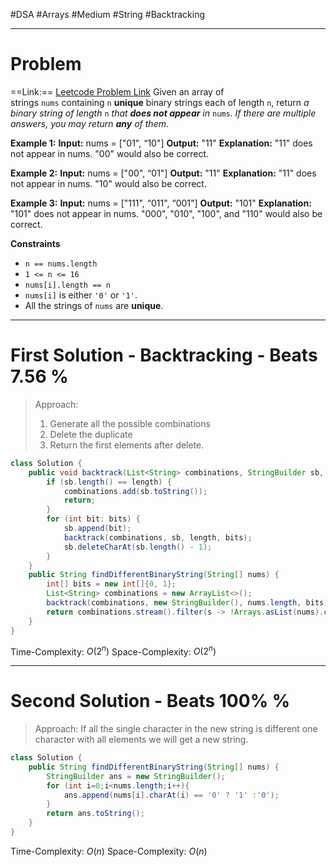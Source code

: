 #DSA #Arrays #Medium  #String #Backtracking 
___
# Problem
==Link:== [Leetcode Problem Link](https://leetcode.com/problems/find-unique-binary-string/description/?envType=daily-question&envId=2025-02-20)
Given an array of strings `nums` containing `n` **unique** binary strings each of length `n`, return _a binary string of length_ `n` _that **does not appear** in_ `nums`_. If there are multiple answers, you may return **any** of them_.

**Example 1:**
	**Input:** nums = ["01", “10"]
	**Output:** "11"
	**Explanation:** "11" does not appear in nums. "00" would also be correct.

**Example 2:**
	**Input:** nums = ["00", “01"]
	**Output:** "11"
	**Explanation:** "11" does not appear in nums. "10" would also be correct.

**Example 3:**
	**Input:** nums = ["111", “011", “001"]
	**Output:** "101"
	**Explanation:** "101" does not appear in nums. "000", "010", "100", and "110" would also be correct.

**Constraints**
- `n == nums.length`
- `1 <= n <= 16`
- `nums[i].length == n`
- `nums[i]` is either `'0'` or `'1'`.
- All the strings of `nums` are **unique**.
___
# First Solution - Backtracking - Beats 7.56 %
> Approach:
> 1. Generate all the possible combinations
> 2. Delete the duplicate
> 3. Return the first elements after delete.
```java
class Solution {
    public void backtrack(List<String> combinations, StringBuilder sb, int length, int[] bits) {
        if (sb.length() == length) {
            combinations.add(sb.toString());
            return;
        }
        for (int bit: bits) {
            sb.append(bit);
            backtrack(combinations, sb, length, bits);
            sb.deleteCharAt(sb.length() - 1);
        }
    }
    public String findDifferentBinaryString(String[] nums) {
        int[] bits = new int[]{0, 1};
        List<String> combinations = new ArrayList<>();
        backtrack(combinations, new StringBuilder(), nums.length, bits);
        return combinations.stream().filter(s -> !Arrays.asList(nums).contains(s)).findFirst().get();
    }
}
```
Time-Complexity: $O(2^n)$
Space-Complexity: $O(2^n)$
___
# Second Solution - Beats 100% %
> Approach:
>If all the single character in the new string is different one character with all elements we will get a new string.
```java
class Solution {
    public String findDifferentBinaryString(String[] nums) {
        StringBuilder ans = new StringBuilder();
        for (int i=0;i<nums.length;i++){
            ans.append(nums[i].charAt(i) == '0' ? '1' :'0');
        }
        return ans.toString();
    }
}
```
Time-Complexity: $O(n)$
Space-Complexity: $O(n)$